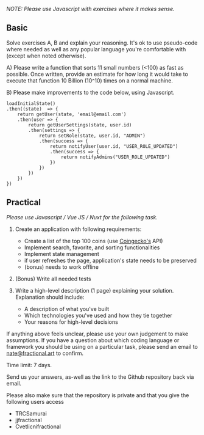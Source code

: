 _NOTE: Please use Javascript with exercises where it makes sense._

## Basic

Solve exercises A, B and explain your reasoning. It's ok to use pseudo-code where needed as well as any popular language you're comfortable with (except when noted otherwise).

A) Please write a function that sorts 11 small numbers (<100) as fast as possible. Once written, provide an estimate for how long it would take to execute that function 10 Billion (10^10) times on a normal machine.

B) Please make improvements to the code below, using Javascript.

```
loadInitialState()
.then((state)  => {
    return getUser(state, 'email@email.com')
    .then(user => {
        return getUserSettings(state, user.id)
        .then(settings => {
            return setRole(state, user.id, "ADMIN")
            .then(success => {
                return notifyUser(user.id, "USER_ROLE_UPDATED")
                .then(success => {
                    return notifyAdmins("USER_ROLE_UPDATED")
                })
            })
        })
    })
})
```

## Practical

_Please use Javascript / Vue JS / Nuxt for the following task._

1. Create an application with following requirements:
    - Create a list of the top 100 coins (use [Coingecko's](https://www.coingecko.com/en/api) API)
    - Implement search, favorite, and sorting functionalities
    - Implement state management
    - if user refreshes the page, application's state needs to be preserved
    - (bonus) needs to work offline

2. (Bonus) Write all needed tests
   
3. Write a high-level description (1 page) explaining your solution. Explanation should include: 
    - A description of what you've built
    - Which technologies you've used and how they tie together
    - Your reasons for high-level decisions 
 
If anything above feels unclear, please use your own judgement to make assumptions. If you have a question about which coding language or framework you should be using on a particular task, please send an email to nate@fractional.art to confirm.

Time limit: 7 days.

Send us your answers, as-well as the link to the Github repository back via email.

Please also make sure that the repository is private and that you give the following users access 
- TRCSamurai 
- jjfractional
- Cvetlicnifractional

